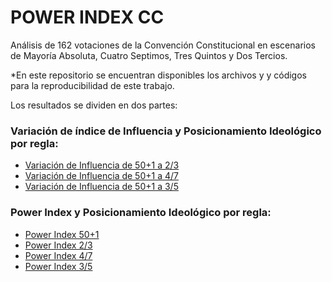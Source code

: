# POWER INDEX CC

Análisis de 162 votaciones de la Convención Constitucional en escenarios de Mayoría Absoluta, Cuatro Septimos, Tres Quintos y Dos Tercios.

*En este repositorio se encuentran disponibles los archivos y y códigos para la reproducibilidad de este trabajo. 

Los resultados se dividen en dos partes:
### Variación de índice de Influencia y Posicionamiento Ideológico por regla:

- [Variación de Influencia de 50+1 a 2/3](https://imfd.github.io/variacion_influencia_nominate_50mas1_dostercios/)
- [Variación de Influencia de 50+1 a 4/7](https://imfd.github.io/variacion_influencia_nominate_50mas1_cuatroseptimos/)
- [Variación de Influencia de 50+1 a 3/5](https://imfd.github.io/variacion_influencia_nominate_50mas1_tresquintos/)

### Power Index y Posicionamiento Ideológico por regla:
- [Power Index 50+1](https://imfd.github.io/nominate_50mas1_shapley_index/)
- [Power Index 2/3](https://imfd.github.io/nominate_dostercios_shapley_index/)
- [Power Index 4/7](https://imfd.github.io/variacion_influencia_nominate_50mas1_cuatroseptimos/)
- [Power Index 3/5](https://imfd.github.io/nominate_tresquintos_shapley_index/)
